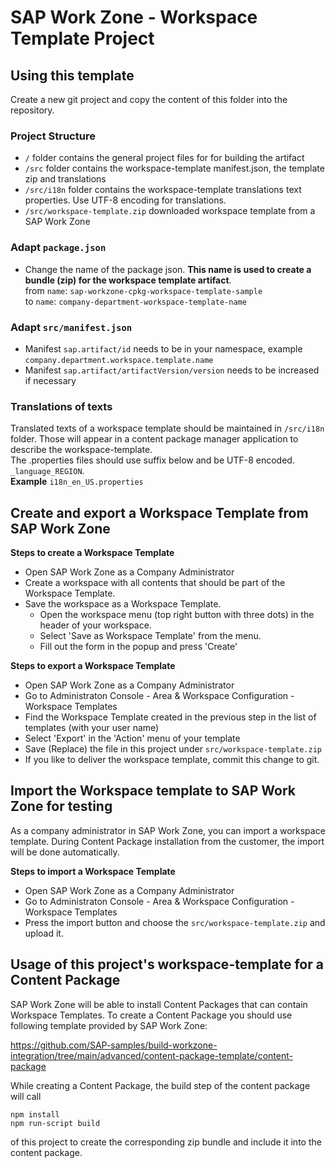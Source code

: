 # SAP Work Zone - Workspace Template Project

## Using this template
Create a new git project and copy the content of this folder into the repository.


### Project Structure
- ````/```` folder contains the general project files for for building the artifact
- ````/src```` folder contains the workspace-template manifest.json, the template zip and translations
- ````/src/i18n```` folder contains the workspace-template translations text properties. Use UTF-8 encoding for translations.
- ````/src/workspace-template.zip```` downloaded workspace template from a SAP Work Zone


### Adapt ````package.json````
- Change the name of the package json. **This name is used to create a bundle (zip) for the workspace template artifact**.  
	from ````name````: ````sap-workzone-cpkg-workspace-template-sample````  
	to ````name````: ````company-department-workspace-template-name````

### Adapt ````src/manifest.json````
- Manifest ````sap.artifact/id```` needs to be in your namespace, example ````company.department.workspace.template.name````
- Manifest ````sap.artifact/artifactVersion/version```` needs to be increased if necessary

### Translations of texts
Translated texts of a workspace template should be maintained in ````/src/i18n```` folder. Those will appear in a content package manager application to describe the workspace-template.  
The .properties files should use suffix below and be UTF-8 encoded.
````_language_REGION````.  
**Example**
````i18n_en_US.properties````

## Create and export a Workspace Template from SAP Work Zone

**Steps to create a Workspace Template**
- Open SAP Work Zone as a Company Administrator
- Create a workspace with all contents that should be part of the Workspace Template.
- Save the workspace as a Workspace Template.
  - Open the workspace menu (top right button with three dots) in the header of your workspace.
  - Select 'Save as Workspace Template' from the menu.
  - Fill out the form in the popup and press 'Create'

**Steps to export a Workspace Template**
- Open SAP Work Zone as a Company Administrator
- Go to Administraton Console - Area & Workspace Configuration - Workspace Templates
- Find the Workspace Template created in the previous step in the list of templates (with your user name)
- Select 'Export' in the 'Action' menu of your template
- Save (Replace) the file in this project under ````src/workspace-template.zip````
- If you like to deliver the workspace template, commit this change to git.

## Import the Workspace template to SAP Work Zone for testing
As a company administrator in SAP Work Zone, you can import a workspace template. During Content Package installation from the customer, the import will be done automatically.

**Steps to import a Workspace Template**
- Open SAP Work Zone as a Company Administrator
- Go to Administraton Console - Area & Workspace Configuration - Workspace Templates
- Press the import button and choose the ````src/workspace-template.zip```` and upload it.

## Usage of this project's workspace-template for a Content Package
SAP Work Zone will be able to install Content Packages that can contain Workspace Templates.
To create a Content Package you should use following template provided by SAP Work Zone:

https://github.com/SAP-samples/build-workzone-integration/tree/main/advanced/content-package-template/content-package

While creating a Content Package, the build step of the content package will call  

````npm install````  
````npm run-script build````  

of this project to create the corresponding zip bundle and include it into the content package.
